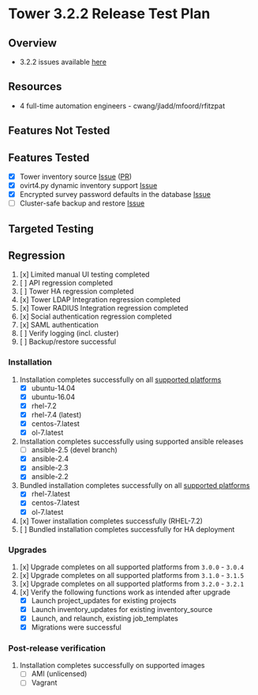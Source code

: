 # Tower 3.2.2 Release Test Plan

## Overview

* 3.2.2 issues available [here](https://github.com/ansible/ansible-tower/issues?utf8=%E2%9C%93&q=is%3Aopen%20is%3Aissue%20milestone%3Arelease_3.2.2)

## Resources
* 4 full-time automation engineers - cwang/jladd/mfoord/rfitzpat

## Features Not Tested

## Features Tested

* [x] Tower inventory source [Issue](https://github.com/ansible/ansible-tower/issues/6297) ([PR](https://github.com/ansible/tower/pull/551))
* [x] ovirt4.py dynamic inventory support [Issue](https://github.com/ansible/ansible-tower/issues/6522)
* [x] Encrypted survey password defaults in the database [Issue](https://github.com/ansible/ansible-tower/issues/7046)
* [ ] Cluster-safe backup and restore [Issue](https://github.com/ansible/ansible-tower/issues/7709)

## Targeted Testing

## Regression
1. [x] Limited manual UI testing completed
1. [ ] API regression completed
1. [ ] Tower HA regression completed
1. [x] Tower LDAP Integration regression completed
1. [x] Tower RADIUS Integration regression completed
1. [x] Social authentication regression completed
1. [x] SAML authentication
1. [ ] Verify logging (incl. cluster)
1. [ ] Backup/restore successful

### Installation
1. Installation completes successfully on all [supported platforms](https://docs.ansible.com/ansible-tower/3.2.1/html/installandreference/requirements_refguide.html)
    * [x] ubuntu-14.04
    * [x] ubuntu-16.04
    * [x] rhel-7.2
    * [x] rhel-7.4 (latest)
    * [x] centos-7.latest
    * [x] ol-7.latest
1. Installation completes successfully using supported ansible releases
    * [ ] ansible-2.5 (devel branch)
    * [x] ansible-2.4
    * [x] ansible-2.3
    * [x] ansible-2.2
1. Bundled installation completes successfully on all [supported platforms](https://docs.ansible.com/ansible-tower/3.2.1/html/installandreference/tower_installer.html#bundled-install)
    * [x] rhel-7.latest
    * [x] centos-7.latest
    * [x] ol-7.latest
1. [x] Tower installation completes successfully (RHEL-7.2)
1. [ ] Bundled installation completes successfully for HA deployment

### Upgrades
1. [x] Upgrade completes on all supported platforms from `3.0.0` - `3.0.4`
1. [x] Upgrade completes on all supported platforms from `3.1.0` - `3.1.5`
1. [x] Upgrade completes on all supported platforms from `3.2.0` - `3.2.1`
1. [x] Verify the following functions work as intended after upgrade
    * [x] Launch project_updates for existing projects
    * [x] Launch inventory_updates for existing inventory_source
    * [x] Launch, and relaunch, existing job_templates
    * [x] Migrations were successful
    
### Post-release verification

1. Installation completes successfully on supported images
    * [ ] AMI (unlicensed)
    * [ ] Vagrant
